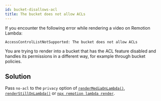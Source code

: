 ```yaml
---
id: bucket-disallows-acl
title: The bucket does not allow ACLs
---
```


If you encounter the following error while rendering a video on Remotion Lambda:

```
AccessControlListNotSupported: The bucket does not allow ACLs
```

You are trying to render into a bucket that has the ACL feature disabled and handles its permissions in a different way, for example through bucket policies.

## Solution

Pass `no-acl` to the `privacy` option of [`renderMediaOnLambda()`](/docs/lambda/rendermediaonlambda#privacy), [`renderStillOnLambda()`](/docs/lambda/renderstillonlambda#privacy) or [`npx remotion lambda render`](/docs/lambda/cli/render#--privacy).
